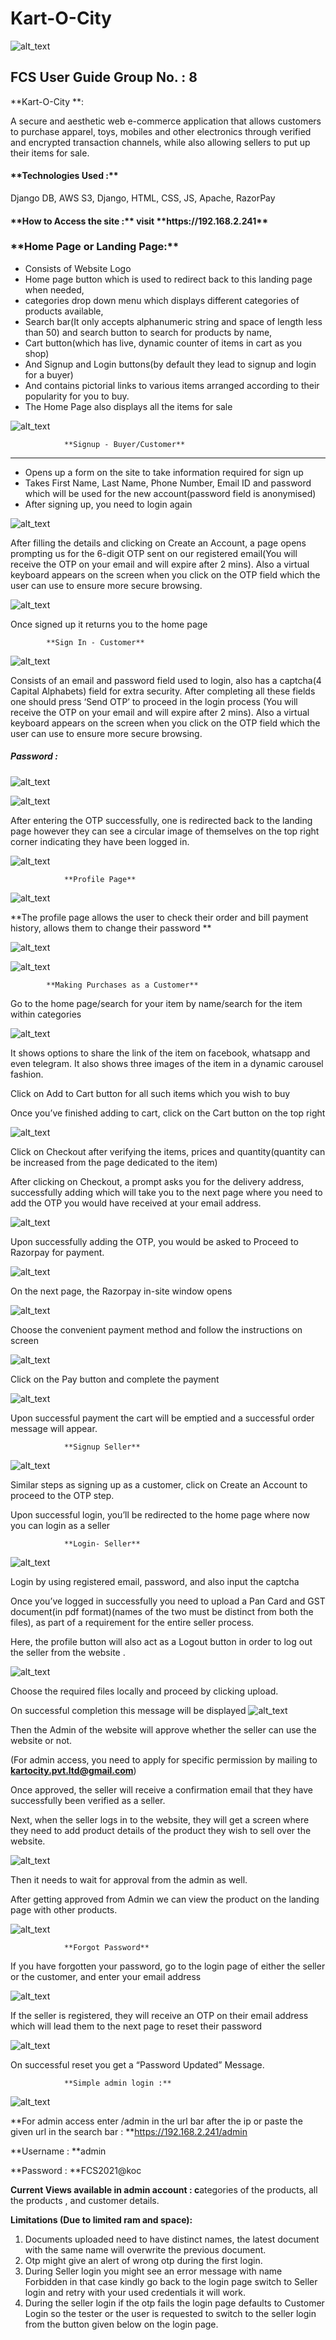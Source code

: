# Kart-O-City
<!-- Output copied to clipboard! -->

<!-- You have some errors, warnings, or alerts. If you are using reckless mode, turn it off to see inline alerts.
* ERRORs: 0
* WARNINGs: 0
* ALERTS: 27 -->


![alt_text](images/image1.png "image_tooltip")


<h2>FCS User Guide Group No. : 8</h2>


**Kart-O-City **: 

A secure and aesthetic web e-commerce application that allows customers to purchase apparel, toys, mobiles and other electronics through verified and encrypted transaction channels, while also allowing sellers to put up their items for sale.

 

<h4>**Technologies Used :** </h4>


Django DB, AWS S3, Django, HTML, CSS, JS, Apache, RazorPay

 

<h4>**How to Access the site :** visit **https://192.168.2.241**</h4>


 

<h3>
            **Home Page or Landing Page:**</h3>




* Consists of Website Logo
* Home page button which is used to redirect back to this landing page when needed,
* categories drop down menu which displays different categories of products available,
* Search bar(It only accepts alphanumeric string and space of length less than 50) and search button to search for products by name,
* Cart button(which has live, dynamic counter of items in cart as you shop)
* And Signup and Login buttons(by default they lead to signup and login for a buyer)
* And contains pictorial links to various items arranged according to their popularity for you to buy.
* The Home Page also displays all the items for sale


![alt_text](images/image2.png "image_tooltip")



                **Signup - Buyer/Customer**

**	**



* Opens up a form on the site to take information required for sign up
* Takes First Name, Last Name, Phone Number, Email ID and password which will be used for the new account(password field is anonymised)
* After signing up, you need to login again


![alt_text](images/image3.png "image_tooltip")


After filling the details and clicking on Create an Account, a page opens prompting us for the 6-digit OTP sent on our registered email(You will receive the OTP on your email and will expire after 2 mins). Also a virtual keyboard appears on the screen when you click on the OTP field which the user can use to ensure more secure browsing.


![alt_text](images/image4.png "image_tooltip")


Once signed up it returns you to the home page


            **Sign In - Customer**


![alt_text](images/image5.png "image_tooltip")


Consists of an email and password field used to login, also has a captcha(4 Capital Alphabets) field for extra security. After completing all these fields one should press ‘Send OTP’ to proceed in the login process (You will receive the OTP on your email and will expire after 2 mins). Also a virtual keyboard appears on the screen when you click on the OTP field which the user can use to ensure more secure browsing.

<h5>Password : </h5>



![alt_text](images/image6.png "image_tooltip")



![alt_text](images/image7.png "image_tooltip")


After entering the OTP successfully, one is redirected back to the landing page however they can see a circular image of themselves on the top right corner indicating they have been logged in.


![alt_text](images/image8.png "image_tooltip")



                **Profile Page**


![alt_text](images/image9.png "image_tooltip")


**The profile page allows the user to check their order and bill payment history, allows them to change their password **


![alt_text](images/image10.png "image_tooltip")



![alt_text](images/image11.png "image_tooltip")



            **Making Purchases as a Customer**

Go to the home page/search for your item by name/search for the item within categories


![alt_text](images/image12.png "image_tooltip")


It shows options to share the link of the item on facebook, whatsapp and even telegram. It also shows three images of the item in a dynamic carousel fashion.

Click on Add to Cart button for all such items which you wish to buy

Once you’ve finished adding to cart, click on the Cart button on the top right


![alt_text](images/image13.png "image_tooltip")


Click on Checkout after verifying the items, prices and quantity(quantity can be increased from the page dedicated to the item)

After clicking on Checkout, a prompt asks you for the delivery address, successfully adding which will take you to the next page where you need to add the OTP you would have received at your email address.


![alt_text](images/image14.png "image_tooltip")


Upon successfully adding the OTP, you would be asked to Proceed to Razorpay for payment.


![alt_text](images/image15.png "image_tooltip")


On the next page, the Razorpay in-site window opens


![alt_text](images/image16.png "image_tooltip")


Choose the convenient payment method and follow the instructions on screen


![alt_text](images/image17.png "image_tooltip")


Click on the Pay button and complete the payment


![alt_text](images/image18.png "image_tooltip")


Upon successful payment the cart will be emptied and a successful order message will appear.


                **Signup Seller**


![alt_text](images/image19.png "image_tooltip")


Similar steps as signing up as a customer, click on Create an Account to proceed to the OTP step.

Upon successful login, you’ll be redirected to the home page where now you can login as a seller


                **Login- Seller**


![alt_text](images/image20.png "image_tooltip")


Login by using registered email, password, and also input the captcha

Once you’ve logged in successfully you need to upload a Pan Card and GST document(in pdf format)(names of the two must be distinct from both the files), as part of a requirement for the entire seller process.

Here, the profile button will also act as a Logout button in order to log out the seller from the website .


![alt_text](images/image21.png "image_tooltip")


Choose the required files locally and proceed by clicking upload.

On successful completion this message will be displayed
![alt_text](images/image22.png "image_tooltip")


Then the Admin of the website will approve whether the seller can use the website or not.

(For admin access, you need to apply for specific permission by mailing to **[kartocity.pvt.ltd@gmail.com](https://mail.google.com/mail/u/0/#sent?compose=new)**)

Once approved, the seller will receive a confirmation email that they have successfully been verified as a seller.

Next, when the seller logs in to the website, they will get a screen where they need to add product details of the product they wish to sell over the website.


![alt_text](images/image23.png "image_tooltip")


Then it needs to wait for approval from the admin as well.

After getting approved from Admin we can view the product on the landing page with other products.


![alt_text](images/image24.png "image_tooltip")



                **Forgot Password**

If you have forgotten your password, go to the login page of either the seller or the customer, and enter your email address


![alt_text](images/image25.png "image_tooltip")


If the seller is registered, they will receive an OTP on their email address which will lead them to the next page to reset their password


![alt_text](images/image26.png "image_tooltip")


On successful reset you get a “Password Updated” Message.


                **Simple admin login :**


![alt_text](images/image27.png "image_tooltip")


**For admin access enter /admin in the url bar after the ip or paste the given url in the search bar : **https://192.168.2.241/admin

**Username : **admin

**Password : **FCS2021@koc

**Current Views available in admin account : c**ategories of the products, all the products , and customer details.

**Limitations (Due to limited ram and space):**



1. Documents uploaded need to have distinct names, the latest document with the same name will overwrite the previous document.
2. Otp might give an alert of wrong otp during the first login.
3. During Seller login you might see an error message with name Forbidden in that case kindly go back to the login page switch to Seller login and retry with your used credentials it will work.
4. During the seller login if the otp fails the login page defaults to Customer Login so the tester or the user is requested to switch to the seller login from the button given below on the login page.
